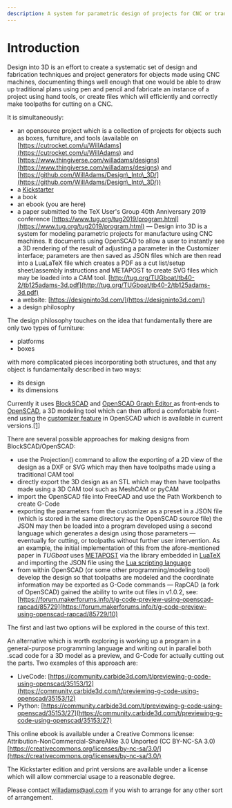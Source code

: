 ```yaml
---
description: A system for parametric design of projects for CNC or traditional techniques
---
```


# Introduction

Design into 3D is an effort to create a systematic set of design and fabrication techniques and project generators for objects made using CNC machines, documenting things well enough that one would be able to draw up traditional plans using pen and pencil and fabricate an instance of a project using hand tools, or create files which will efficiently and correctly make toolpaths for cutting on a CNC.

It is simultaneously:

* an opensource project which is a collection of projects for objects such as boxes, furniture, and tools (available on [https://cutrocket.com/u/WillAdams](https://cutrocket.com/u/WillAdams) and [https://www.thingiverse.com/willadams/designs](https://www.thingiverse.com/willadams/designs) and [https://github.com/WillAdams/Design\_Into\_3D/](https://github.com/WillAdams/Design\_Into\_3D/))
* a [Kickstarter](https://www.kickstarter.com/projects/designinto3d/design-into-3d-a-book-of-customizable-project-desi)
* a book
* an ebook (you are here)
* a paper submitted to the TeX User's Group 40th Anniversary 2019 conference [https://www.tug.org/tug2019/program.html](https://www.tug.org/tug2019/program.html) ― Design into 3D is a system for modeling parametric projects for manufacture using CNC machines. It documents using OpenSCAD to allow a user to instantly see a 3D rendering of the result of adjusting a parameter in the Customizer interface; parameters are then saved as JSON files which are then read into a LuaLaTeX file which creates a PDF as a cut list/setup sheet/assembly instructions and METAPOST to create SVG files which may be loaded into a CAM tool. [http://tug.org/TUGboat/tb40-2/tb125adams-3d.pdf](http://tug.org/TUGboat/tb40-2/tb125adams-3d.pdf)
* a website: [https://designinto3d.com/](https://designinto3d.com/)
* a design philosophy

The design philosophy touches on the idea that fundamentally there are only two types of furniture:

* platforms
* boxes

with more complicated pieces incorporating both structures, and that any object is fundamentally described in two ways:&#x20;

* its design
* its dimensions

Currently it uses [BlockSCAD](https://www.blockscad3d.com/) and [OpenSCAD Graph Editor ](https://github.com/derkork/openscad-graph-editor)as front-ends to [OpenSCAD](https://wiki.shapeoko.com/index.php/OpenSCAD), a 3D modeling tool which can then afford a comfortable front-end using the [customizer feature](https://github.com/openscad/openscad/issues/1781) in OpenSCAD which is available in current versions.[\[1\]](http://www.openscad.org/news.html#20190518)&#x20;

There are several possible approaches for making designs from BlockSCAD/OpenSCAD:

* use the Projection() command to allow the exporting of a 2D view of the design as a DXF or SVG which may then have toolpaths made using a traditional CAM tool
* directly export the 3D design as an STL which may then have toolpaths made using a 3D CAM tool such as MeshCAM or pyCAM
* import the OpenSCAD file into FreeCAD and use the Path Workbench to create G-Code
* exporting the parameters from the customizer as a preset in a JSON file (which is stored in the same directory as the OpenSCAD source file) the JSON may then be loaded into a program developed using a second language which generates a design using those parameters ― eventually for cutting, or toolpaths without further user intervention. As an example, the initial implementation of this from the afore-mentioned paper in _TUGboat_ uses [METAPOST](https://wiki.shapeoko.com/index.php/METAPOST) via the library embedded in [LuaTeX](http://luatex.org/) and importing the JSON file using the [Lua scripting language](http://www.lua.org/)
* from within OpenSCAD (or some other programming/modeling tool) develop the design so that toolpaths are modeled and the coordinate information may be exported as G-Code commands ― RapCAD (a fork of OpenSCAD) gained the ability to write out files in v1.0.2, see: [https://forum.makerforums.info/t/g-code-preview-using-openscad-rapcad/85729](https://forum.makerforums.info/t/g-code-preview-using-openscad-rapcad/85729/10)

The first and last two options will be explored in the course of this text.

An alternative which is worth exploring is working up a program in a general-purpose programming language and writing out in parallel both .scad code for a 3D model as a preview, and G-Code for actually cutting out the parts. Two examples of this approach are:

* LiveCode: [https://community.carbide3d.com/t/previewing-g-code-using-openscad/35153/12](https://community.carbide3d.com/t/previewing-g-code-using-openscad/35153/12)
* Python: [https://community.carbide3d.com/t/previewing-g-code-using-openscad/35153/27](https://community.carbide3d.com/t/previewing-g-code-using-openscad/35153/27)

This online ebook is available under a Creative Commons license: Attribution-NonCommercial-ShareAlike 3.0 Unported (CC BY-NC-SA 3.0) [https://creativecommons.org/licenses/by-nc-sa/3.0/](https://creativecommons.org/licenses/by-nc-sa/3.0/)

The Kickstarter edition and print versions are available under a license which will allow commercial usage to a reasonable degree.

Please contact [willadams@aol.com](mailto:willadams@aol.com) if you wish to arrange for any other sort of arrangement.
